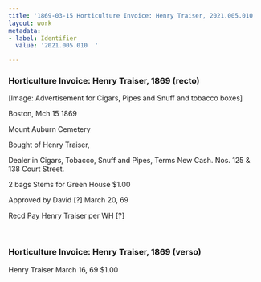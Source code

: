 ```yaml
---
title: '1869-03-15 Horticulture Invoice: Henry Traiser, 2021.005.010  '
layout: work
metadata:
- label: Identifier
  value: '2021.005.010  '

---
```

<div class="pages">
<div id="page-1381265">
<h3><a name="page-1381265">Horticulture Invoice: Henry Traiser, 1869 (recto)</a></h3>
<div class="page-content">
<p>[Image: Advertisement for Cigars, Pipes and Snuff and tobacco boxes]</p>
<p>Boston, <date when='1869-03-15'>Mch 15 1869</date></p>
<p>Mount Auburn Cemetery</p>
<p>Bought of Henry Traiser,</p>
<p>Dealer in <span class='line-break'> </span>Cigars, Tobacco, Snuff and Pipes,<span class='line-break'> </span>Terms New Cash.   Nos. 125  &amp;  138 Court Street.</p>
<p>2 bags Stems for Green House   $1.00</p>
<p>Approved by<span class='line-break'> </span>David [?] <span class='line-break'> </span>March 20, 69</p>
<p>Recd Pay<span class='line-break'> </span>Henry Traiser<span class='line-break'> </span>per WH [?]</p>
</div>
</div>
<br />
<div id="page-1381266">
<h3><a name="page-1381266">Horticulture Invoice: Henry Traiser, 1869 (verso)</a></h3>
<div class="page-content">
<p>Henry Traiser<span class='line-break'> </span>March 16, 69<span class='line-break'> </span>$1.00</p>
</div>
</div>
<br />
</div>
